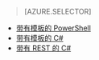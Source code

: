 > [AZURE.SELECTOR]
- [带有模板的 PowerShell](/documentation/articles/iot-hub-rm-template-powershell/)
- [带有模板的 C#](/documentation/articles/iot-hub-rm-template/)
- [带有 REST 的 C#](/documentation/articles/iot-hub-rm-rest/)

<!---HONumber=Mooncake_0321_2016-->